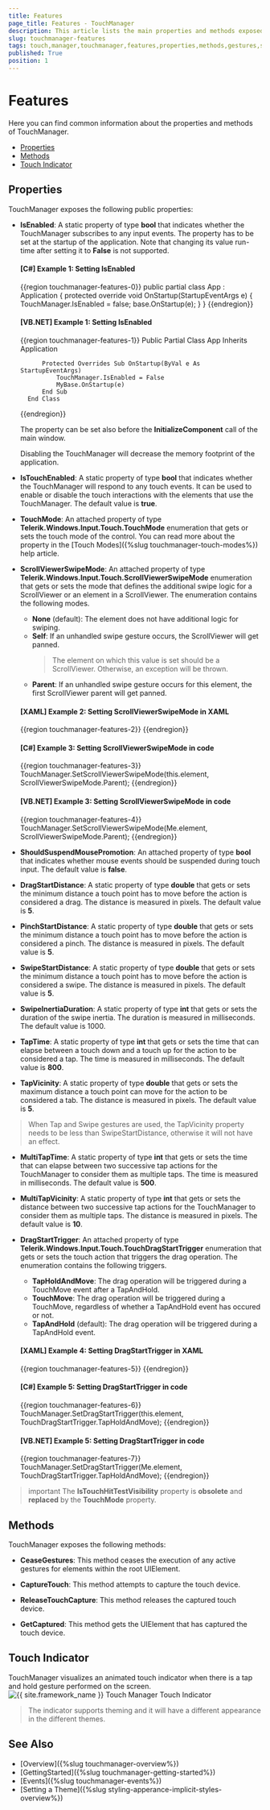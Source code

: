 ```yaml
---
title: Features
page_title: Features - TouchManager
description: This article lists the main properties and methods exposed by the TouchManager control.
slug: touchmanager-features
tags: touch,manager,touchmanager,features,properties,methods,gestures,swipe,tap,distance,duration,
published: True
position: 1
---
```


# Features

Here you can find common information about the properties and methods of TouchManager.

* [Properties](#properties)
* [Methods](#methods)
* [Touch Indicator](#touch-indicator)

## Properties

TouchManager exposes the following public properties:

* __IsEnabled__: A static property of type __bool__ that indicates whether the TouchManager subscribes to any input events. The property has to be set at the startup of the application. Note that changing its value run-time after setting it to **False** is not supported. 

	#### __[C#] Example 1: Setting IsEnabled__
	{{region touchmanager-features-0}}
		public partial class App : Application
		{
			protected override void OnStartup(StartupEventArgs e)
			{
				TouchManager.IsEnabled = false;
				base.OnStartup(e);
			}
		}
	{{endregion}}
	
	#### __[VB.NET] Example 1: Setting IsEnabled__
	{{region touchmanager-features-1}}
		Public Partial Class App
			Inherits Application

			Protected Overrides Sub OnStartup(ByVal e As StartupEventArgs)
				TouchManager.IsEnabled = False
				MyBase.OnStartup(e)
			End Sub
		End Class
	{{endregion}}
	
	The property can be set also before the **InitializeComponent** call of the main window.
	
	Disabling the TouchManager will decrease the memory footprint of the application.

* __IsTouchEnabled__: A static property of type __bool__ that indicates whether the TouchManager will respond to any touch events. It can be used to enable or disable the touch interactions with the elements that use the TouchManager. The default value is __true__.

* __TouchMode__: An attached property of type __Telerik.Windows.Input.Touch.TouchMode__ enumeration that gets or sets the touch mode of the control. You can read more about the property in the [Touch Modes]({%slug touchmanager-touch-modes%}) help article.

* __ScrollViewerSwipeMode__: An attached property of type __Telerik.Windows.Input.Touch.ScrollViewerSwipeMode__ enumeration that gets or sets the mode that defines the additional swipe logic for a ScrollViewer or an element in a ScrollViewer. The enumeration contains the following modes.
	* __None__ (default): The element does not have additional logic for swiping.
	* __Self__: If an unhandled swipe gesture occurs, the ScrollViewer will get panned.
		> The element on which this value is set should be a ScrollViewer. Otherwise, an exception will be thrown.
	* __Parent__: If an unhandled swipe gesture occurs for this element, the first ScrollViewer parent will get panned.
	
	#### __[XAML] Example 2: Setting ScrollViewerSwipeMode in XAML__
	{{region touchmanager-features-2}}
		<ListBox x:Name="element" telerik:TouchManager.ScrollViewerSwipeMode="Parent">
	{{endregion}}
		
	#### __[C#] Example 3: Setting ScrollViewerSwipeMode in code__
	{{region touchmanager-features-3}}
		TouchManager.SetScrollViewerSwipeMode(this.element, ScrollViewerSwipeMode.Parent);
	{{endregion}}
		
	#### __[VB.NET] Example 3: Setting ScrollViewerSwipeMode in code__
	{{region touchmanager-features-4}}
		TouchManager.SetScrollViewerSwipeMode(Me.element, ScrollViewerSwipeMode.Parent);
	{{endregion}}

* __ShouldSuspendMousePromotion__: An attached property of type __bool__ that indicates whether mouse events should be suspended during touch input. The default value is __false__.
		
* __DragStartDistance__: A static property of type __double__ that gets or sets the minimum distance a touch point has to move before the action is considered a drag. The distance is measured in pixels. The default value is __5__.

* __PinchStartDistance__: A static property of type __double__ that gets or sets the minimum distance a touch point has to move before the action is considered a pinch. The distance is measured in pixels. The default value is __5__.

* __SwipeStartDistance__: A static property of type __double__ that gets or sets the minimum distance a touch point has to move before the action is considered a swipe. The distance is measured in pixels. The default value is __5__.

* __SwipeInertiaDuration__: A static property of type __int__ that gets or sets the duration of the swipe inertia. The duration is measured in milliseconds. The default value is 1000.

* __TapTime__: A static property of type __int__ that gets or sets the time that can elapse between a touch down and a touch up for the action to be considered a tap. The time is measured in milliseconds. The default value is __800__.

* __TapVicinity__: A static property of type __double__ that gets or sets the maximum distance a touch point can move for the action to be considered a tab. The distance is measured in pixels. The default value is __5__.

>When Tap and Swipe gestures are used, the TapVicinity property needs to be less than SwipeStartDistance, otherwise it will not have an effect.

* __MultiTapTime__: A static property of type __int__ that gets or sets the time that can elapse between two successive tap actions for the TouchManager to consider them as multiple taps. The time is measured in milliseconds. The default value is __500__.

* __MultiTapVicinity__: A static property of type __int__ that gets or sets the distance between two successive tap actions for the TouchManager to consider them as multiple taps. The distance is measured in pixels. The default value is __10__.

* __DragStartTrigger__: An attached property of type __Telerik.Windows.Input.Touch.TouchDragStartTrigger__ enumeration that gets or sets the touch action that triggers the drag operation. The enumeration contains the following triggers.
	* __TapHoldAndMove__: The drag operation will be triggered during a TouchMove event after a TapAndHold.
	* __TouchMove__: The drag operation will be triggered during a TouchMove, regardless of whether a TapAndHold event has occured or not.
	* __TapAndHold__ (default): The drag operation will be triggered during a TapAndHold event.

	#### __[XAML] Example 4: Setting DragStartTrigger in XAML__
	{{region touchmanager-features-5}}
		<Border x:Name="element" telerik:TouchManager.DragStartTrigger="TapHoldAndMove">
	{{endregion}}
		
	#### __[C#] Example 5: Setting DragStartTrigger in code__
	{{region touchmanager-features-6}}
		TouchManager.SetDragStartTrigger(this.element, TouchDragStartTrigger.TapHoldAndMove);
	{{endregion}}
		
	#### __[VB.NET] Example 5: Setting DragStartTrigger in code__
	{{region touchmanager-features-7}}
		TouchManager.SetDragStartTrigger(Me.element, TouchDragStartTrigger.TapHoldAndMove);
	{{endregion}}

>important The __IsTouchHitTestVisibility__ property is __obsolete__ and __replaced__ by the __TouchMode__ property.

## Methods

TouchManager exposes the following methods:

* __CeaseGestures__: This method ceases the execution of any active gestures for elements within the root UIElement.

* __CaptureTouch__: This method attempts to capture the touch device.

* __ReleaseTouchCapture__: This method releases the captured touch device.

* __GetCaptured__: This method gets the UIElement that has captured the touch device.

## Touch Indicator

TouchManager visualizes an animated touch indicator when there is a tap and hold gesture performed on the screen. 
![{{ site.framework_name }} Touch Manager Touch Indicator](images/touchmanager_features_01.png)

> The indicator supports theming and it will have a different appearance in the different themes.

## See Also
* [Overview]({%slug touchmanager-overview%})
* [GettingStarted]({%slug touchmanager-getting-started%})
* [Events]({%slug touchmanager-events%})
* [Setting a Theme]({%slug styling-apperance-implicit-styles-overview%})
